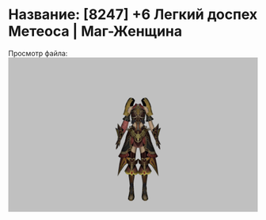 # Название: [8247] +6 Легкий доспех Метеоса | Маг-Женщина

Просмотр файла:
![p050030.png](p050030.png)
